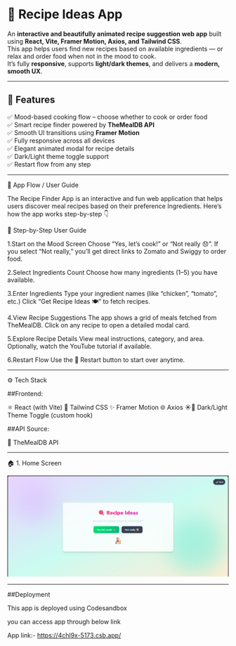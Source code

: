 # 🍳 Recipe Ideas App

An **interactive and beautifully animated recipe suggestion web app** built using **React, Vite, Framer Motion, Axios, and Tailwind CSS**.  
This app helps users find new recipes based on available ingredients — or relax and order food when not in the mood to cook.  
It’s fully **responsive**, supports **light/dark themes**, and delivers a **modern, smooth UX**.

---

## 🌈 Features

✅ Mood-based cooking flow – choose whether to cook or order food  
✅ Smart recipe finder powered by **TheMealDB API**  
✅ Smooth UI transitions using **Framer Motion**  
✅ Fully responsive across all devices  
✅ Elegant animated modal for recipe details  
✅ Dark/Light theme toggle support  
✅ Restart flow from any step  

---

🧭 App Flow / User Guide

The Recipe Finder App is an interactive and fun web application that helps users discover meal recipes based on their preference Ingredients.
Here’s how the app works step-by-step 👇

🥣 Step-by-Step User Guide

1.Start on the Mood Screen
  Choose “Yes, let’s cook!” or “Not really 😞”.
  If you select “Not really,” you’ll get direct links to Zomato and Swiggy to order food.

2.Select Ingredients Count
  Choose how many ingredients (1–5) you have available.

3.Enter Ingredients
  Type your ingredient names (like “chicken”, “tomato”, etc.)
  Click “Get Recipe Ideas 🍽️” to fetch recipes.

4.View Recipe Suggestions
  The app shows a grid of meals fetched from TheMealDB.
  Click on any recipe to open a detailed modal card.

5.Explore Recipe Details
  View meal instructions, category, and area.
  Optionally, watch the YouTube tutorial if available.

6.Restart Flow
  Use the 🔁 Restart button to start over anytime.

---
⚙️ Tech Stack

##Frontend:

⚛️ React (with Vite)
🎨 Tailwind CSS
✨ Framer Motion
🌐 Axios
☀️🌙 Dark/Light Theme Toggle (custom hook)

##API Source:

🍲 TheMealDB API

---

🏠 1. Home Screen

![alt text](<Screenshot (165).png>)


---
##Deployment

This app is deployed using Codesandbox 

you can access app through below link

App link:- https://4chl9x-5173.csb.app/



